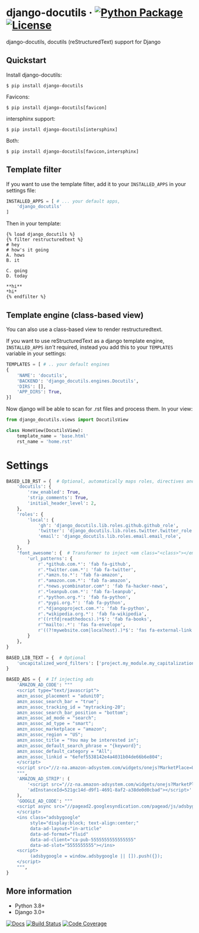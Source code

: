 # django-docutils &middot; [![Python Package](https://img.shields.io/pypi/v/django-docutils.svg)](https://pypi.org/project/django-docutils/0.5.1/) [![License](https://img.shields.io/github/license/tony/django-docutils.svg)](https://github.com/tony/django-docutils/blob/master/LICENSE)

django-docutils, docutils (reStructuredText) support for Django

## Quickstart

Install django-docutils:

```console
$ pip install django-docutils
```

Favicons:

```console
$ pip install django-docutils[favicon]
```

intersphinx support:

```console
$ pip install django-docutils[intersphinx]
```

Both:

```console
$ pip install django-docutils[favicon,intersphinx]
```

## Template filter

If you want to use the template filter, add it to your `INSTALLED_APPS` in your settings file:

```python
INSTALLED_APPS = [ # ... your default apps,
    'django_docutils'
]
```

Then in your template:

```django
{% load django_docutils %}
{% filter restructuredtext %}
# hey
# how's it going
A. hows
B. it

C. going
D. today

**hi**
*hi*
{% endfilter %}
```

## Template engine (class-based view)

You can also use a class-based view to render restructuredtext.

If you want to use reStructuredText as a django template engine, `INSTALLED_APPS` _isn't_ required,
instead you add this to your `TEMPLATES` variable in your settings:

```python
TEMPLATES = [ # .. your default engines
{
    'NAME': 'docutils',
    'BACKEND': 'django_docutils.engines.Docutils',
    'DIRS': [],
    'APP_DIRS': True,
}]
```

Now django will be able to scan for .rst files and process them. In your view:

```python
from django_docutils.views import DocutilsView

class HomeView(DocutilsView):
    template_name = 'base.html'
    rst_name = 'home.rst'
```

# Settings

```python
BASED_LIB_RST = {  # Optional, automatically maps roles, directives and transformers
    'docutils': {
        'raw_enabled': True,
        'strip_comments': True,
        'initial_header_level': 2,
    },
    'roles': {
        'local': {
            'gh': 'django_docutils.lib.roles.github.github_role',
            'twitter': 'django_docutils.lib.roles.twitter.twitter_role',
            'email': 'django_docutils.lib.roles.email.email_role',
        }
    },
    'font_awesome': {  # Transformer to inject <em class="<class>"></em>
        'url_patterns': {
            r'.*github.com.*': 'fab fa-github',
            r'.*twitter.com.*': 'fab fa-twitter',
            r'.*amzn.to.*': 'fab fa-amazon',
            r'.*amazon.com.*': 'fab fa-amazon',
            r'.*news.ycombinator.com*': 'fab fa-hacker-news',
            r'.*leanpub.com.*': 'fab fa-leanpub',
            r'.*python.org.*': 'fab fa-python',
            r'.*pypi.org.*': 'fab fa-python',
            r'.*djangoproject.com.*': 'fab fa-python',
            r'.*wikipedia.org.*': 'fab fa-wikipedia',
            r'((rtfd|readthedocs).)*$': 'fab fa-books',
            r'^mailto:.*': 'fas fa-envelope',
            r'((?!mywebsite.com|localhost).)*$': 'fas fa-external-link',
        }
    },
}

BASED_LIB_TEXT = {  # Optional
    'uncapitalized_word_filters': ['project.my_module.my_capitalization_fn']
}

BASED_ADS = {  # If injecting ads
    'AMAZON_AD_CODE': """
    <script type="text/javascript">
    amzn_assoc_placement = "adunit0";
    amzn_assoc_search_bar = "true";
    amzn_assoc_tracking_id = "mytracking-20";
    amzn_assoc_search_bar_position = "bottom";
    amzn_assoc_ad_mode = "search";
    amzn_assoc_ad_type = "smart";
    amzn_assoc_marketplace = "amazon";
    amzn_assoc_region = "US";
    amzn_assoc_title = "You may be interested in";
    amzn_assoc_default_search_phrase = "{keyword}";
    amzn_assoc_default_category = "All";
    amzn_assoc_linkid = "6efef5538142e4a4031b04de66b6e804";
    </script>
    <script src="//z-na.amazon-adsystem.com/widgets/onejs?MarketPlace=US"></script>
    """,
    'AMAZON_AD_STRIP': (
        '<script src="//z-na.amazon-adsystem.com/widgets/onejs?MarketPlace=US&'
        'adInstanceId=521gc14d-d9f1-4691-8af2-a38de0d0cbad"></script>'
    ),
    'GOOGLE_AD_CODE': """
    <script async src="//pagead2.googlesyndication.com/pagead/js/adsbygoogle.js">
    </script>
    <ins class="adsbygoogle"
         style="display:block; text-align:center;"
         data-ad-layout="in-article"
         data-ad-format="fluid"
         data-ad-client="ca-pub-5555555555555555"
         data-ad-slot="5555555555"></ins>
    <script>
         (adsbygoogle = window.adsbygoogle || []).push({});
    </script>
    """,
}
```

## More information

- Python 3.8+
- Django 3.0+

[![Docs](https://github.com/tony/django-docutils/workflows/docs/badge.svg)](https://github.com/tony/django-docutils/actions?query=workflow%3A%22Docs%22)
[![Build Status](https://github.com/tony/django-docutils/workflows/tests/badge.svg)](https://github.com/tony/django-docutils/actions?query=workflow%3A%22tests%22)
[![Code Coverage](https://codecov.io/gh/tony/django-docutils/branch/master/graph/badge.svg)](https://codecov.io/gh/tony/django-docutils)
